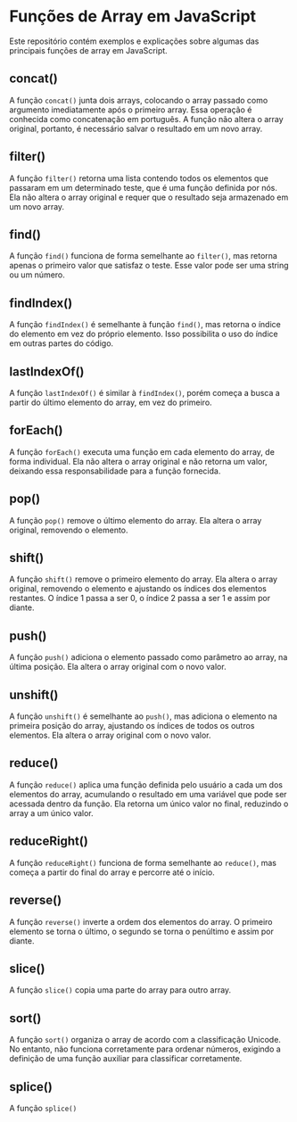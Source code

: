 # Funções de Array em JavaScript

Este repositório contém exemplos e explicações sobre algumas das principais funções de array em JavaScript.

## concat()

A função `concat()` junta dois arrays, colocando o array passado como argumento imediatamente após o primeiro array. Essa operação é conhecida como concatenação em português. A função não altera o array original, portanto, é necessário salvar o resultado em um novo array.

## filter()

A função `filter()` retorna uma lista contendo todos os elementos que passaram em um determinado teste, que é uma função definida por nós. Ela não altera o array original e requer que o resultado seja armazenado em um novo array.

## find()

A função `find()` funciona de forma semelhante ao `filter()`, mas retorna apenas o primeiro valor que satisfaz o teste. Esse valor pode ser uma string ou um número.

## findIndex()

A função `findIndex()` é semelhante à função `find()`, mas retorna o índice do elemento em vez do próprio elemento. Isso possibilita o uso do índice em outras partes do código.

## lastIndexOf()

A função `lastIndexOf()` é similar à `findIndex()`, porém começa a busca a partir do último elemento do array, em vez do primeiro.

## forEach()

A função `forEach()` executa uma função em cada elemento do array, de forma individual. Ela não altera o array original e não retorna um valor, deixando essa responsabilidade para a função fornecida.

## pop()

A função `pop()` remove o último elemento do array. Ela altera o array original, removendo o elemento.

## shift()

A função `shift()` remove o primeiro elemento do array. Ela altera o array original, removendo o elemento e ajustando os índices dos elementos restantes. O índice 1 passa a ser 0, o índice 2 passa a ser 1 e assim por diante.

## push()

A função `push()` adiciona o elemento passado como parâmetro ao array, na última posição. Ela altera o array original com o novo valor.

## unshift()

A função `unshift()` é semelhante ao `push()`, mas adiciona o elemento na primeira posição do array, ajustando os índices de todos os outros elementos. Ela altera o array original com o novo valor.

## reduce()

A função `reduce()` aplica uma função definida pelo usuário a cada um dos elementos do array, acumulando o resultado em uma variável que pode ser acessada dentro da função. Ela retorna um único valor no final, reduzindo o array a um único valor.

## reduceRight()

A função `reduceRight()` funciona de forma semelhante ao `reduce()`, mas começa a partir do final do array e percorre até o início.

## reverse()

A função `reverse()` inverte a ordem dos elementos do array. O primeiro elemento se torna o último, o segundo se torna o penúltimo e assim por diante.

## slice()

A função `slice()` copia uma parte do array para outro array.

## sort()

A função `sort()` organiza o array de acordo com a classificação Unicode. No entanto, não funciona corretamente para ordenar números, exigindo a definição de uma função auxiliar para classificar corretamente.

## splice()

A função `splice()`
